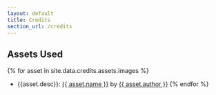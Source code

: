 ```yaml
---
layout: default
title: Credits
section_url: /credits
---
```


## Assets Used

{% for asset in site.data.credits.assets.images %}
- {{asset.desc}}: [{{ asset.name }}](/assets/img/{{asset.location}}) by [{{ asset.author }}]({{asset.src}})
{% endfor %}